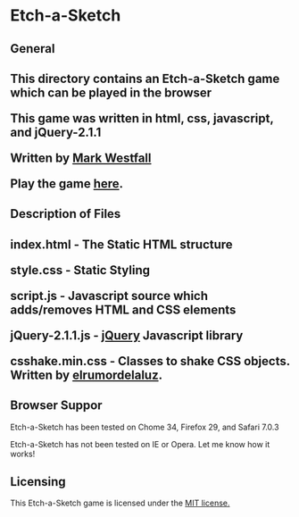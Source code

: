 <h1> Etch-a-Sketch </h1>
<h2> General <h2>
<p>
	This directory contains an Etch-a-Sketch game which can be played in the browser
</p>
<p> This game was written in html, css, javascript, and jQuery-2.1.1</p>
<p> Written by <a href="https://github.com/mwestfall88"> Mark Westfall</a></p>
<p>Play the game <a href="http://mwestfall88.github.io/etch-a-sketch">here</a>.</p>
<h2>Description of Files<h2>
	<p>index.html - The Static HTML structure</p>
	<p>style.css  - Static Styling</p>
	<p>script.js - Javascript source which adds/removes HTML and CSS elements</p>
	<p>jQuery-2.1.1.js - <a href = "http://jquery.com/">jQuery</a> Javascript library</p>
	<p>csshake.min.css - Classes to shake CSS objects.  Written by <a href="https://github.com/elrumordelaluz/csshake">elrumordelaluz</a>.
<br>

<h2>Browser Suppor</h2>
	<p>Etch-a-Sketch has been tested on Chome 34, Firefox 29, and Safari 7.0.3<p>
	<p>Etch-a-Sketch has not been tested on IE or Opera.  Let me know how it works!<p>

<h2>Licensing</h2>
<p>This Etch-a-Sketch game is licensed under the <a href="http://opensource.org/licenses/MIT">MIT license.</a></p>
